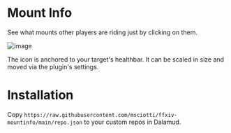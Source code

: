 # Mount Info

See what mounts other players are riding just by clicking on them.

![image](https://github.com/msciotti/mount-plugin/assets/4193854/186b42b2-8f09-4a1b-8e74-a72a56abcc77)

The icon is anchored to your target's healthbar. It can be scaled in size and moved via the plugin's settings.

# Installation

Copy `https://raw.githubusercontent.com/msciotti/ffxiv-mountinfo/main/repo.json` to your custom repos in Dalamud.

